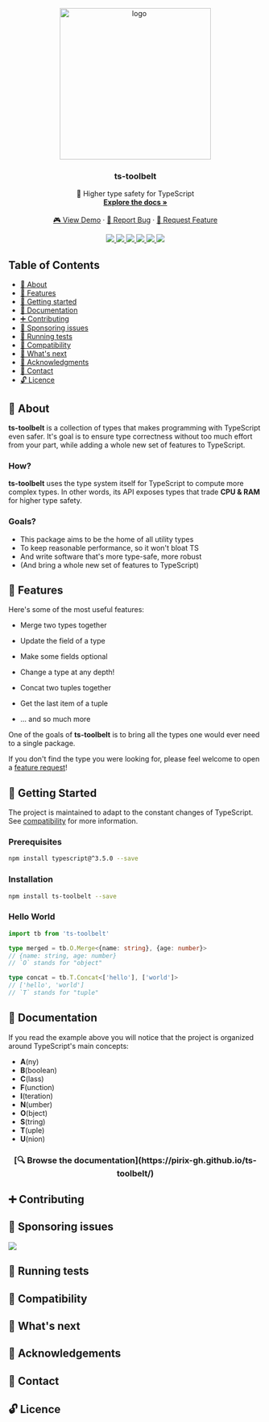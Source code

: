 <p align="center">
  <a href="https://github.com/pirix-gh/ts-toolbelt">
    <img alt="logo" title="ts-toolbelt" src="https://raw.githubusercontent.com/pirix-gh/ts-toolbelt/master/.github/logo.png" width="300">
  </a>

  <h3 align="center">ts-toolbelt</h3>

  <p align="center">
    👷 Higher type safety for TypeScript
    <br>
    <a href="https://pirix-gh.github.io/ts-toolbelt/" target="_blank"><strong>Explore the docs »</strong></a>
    <br>
    <br>
    <a href="#">🎮 View Demo</a>
    ·
    <a href="https://github.com/pirix-gh/ts-toolbelt/issues/new?template=---bug-report.md">🐞 Report Bug</a>
    ·
    <a href="https://github.com/pirix-gh/ts-toolbelt/issues/new?template=---feature-request.md">🍩 Request Feature</a>
  </p>
</p>

<p align="center">
  <a href="https://gitter.im/ts-toolbelt/community?utm_source=share-link&utm_medium=link&utm_campaign=share-link" target="_blank">
    <img src="https://img.shields.io/gitter/room/ts-toolbelt/community.svg">
  </a>
  <a href="https://www.npmjs.com/package/ts-toolbelt" target="_blank">
    <img src="https://img.shields.io/npm/v/ts-toolbelt.svg">
  </a>
  <a href="https://travis-ci.org/pirix-gh/ts-toolbelt" target="_blank">
    <img src="https://img.shields.io/travis/pirix-gh/ts-toolbelt.svg">
  </a>
  <a href="#">
    <img src="https://img.shields.io/npm/dm/ts-toolbelt.svg">
  </a>
  <a href="http://makeapullrequest.com" target="_blank">
    <img src="https://img.shields.io/badge/PRs-welcome-brightgreen.svg">
  </a>
  <a href="#">
    <img src="https://img.shields.io/npm/l/ts-toolbelt.svg">
  </a>
</p>

## Table of Contents

- [📜 About](#-about)
- [🎩 Features](#-features)
- [🏁 Getting started](#-getting-started)
- [📖 Documentation](#-documentation)
- [➕ Contributing](#-contributing)
- [👏 Sponsoring issues](#-sponsoring-issues)
- [💉 Running tests](#-running-tests)
- [🔧 Compatibility](#-compatibility)
- [🔮 What's next](#-whats-next)
- [🙏 Acknowledgments](#-acknowledgments)
- [💬 Contact](#-contact)
- [🔓 Licence](#-licence)

## 📜 About

**ts-toolbelt** is a collection of types that makes programming with TypeScript even safer. It's goal is to ensure type correctness without too much effort from your part, while adding a whole new set of features to TypeScript.

### How?

**ts-toolbelt** uses the type system itself for TypeScript to compute more
complex types. In other words, its API exposes types that trade **CPU & RAM**
for higher type safety.

### Goals?
 * This package aims to be the home of all utility types
 * To keep reasonable performance, so it won't bloat TS
 * And write software that's more type-safe, more robust
 * (And bring a whole new set of features to TypeScript)

## 🎩 Features

Here's some of the most useful features:

* Merge two types together
  
* Update the field of a type 
* Make some fields optional
* Change a type at any depth!
* Concat two tuples together
* Get the last item of a tuple
* ... and so much more

One of the goals of **ts-toolbelt** is to bring all the types one would ever
need to a single package.

If you don't find the type you were looking for, please feel welcome to open
a [feature request](https://github.com/pirix-gh/ts-toolbelt/issues/new?template=---feature-request.md)!

## 🏁 Getting Started

The project is maintained to adapt to the constant changes of TypeScript. See [compatibility](#compatibility) for more information.

### Prerequisites

```sh
npm install typescript@^3.5.0 --save
```

### Installation

```sh
npm install ts-toolbelt --save
```

### Hello World

```ts
import tb from 'ts-toolbelt'

type merged = tb.O.Merge<{name: string}, {age: number}>
// {name: string, age: number}
// `O` stands for "object"

type concat = tb.T.Concat<['hello'], ['world']>
// ['hello', 'world']
// `T` stands for "tuple"
```

## 📖 Documentation

If you read the example above you will notice that the project is organized around TypeScript's main concepts:
* **A**(ny)
* **B**(boolean)
* **C**(lass)
* **F**(unction)
* **I**(teration)
* **N**(umber)
* **O**(bject)
* **S**(tring)
* **T**(uple)
* **U**(nion)

<h3 align="center">
  [🔍 Browse the documentation](https://pirix-gh.github.io/ts-toolbelt/)
</h3>

## ➕ Contributing

## 👏 Sponsoring issues

<a href="https://issuehunt.io/r/pirix-gh/ts-toolbelt">
  <img
  src="https://raw.githubusercontent.com/pirix-gh/ts-toolbelt/master/.github/issuehunt-logo.svg?sanitize=true">
</a>

## 💉 Running tests

## 🔧 Compatibility

## 🔮 What's next

## 🙏 Acknowledgements

## 💬 Contact

## 🔓 Licence
